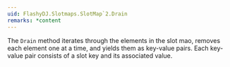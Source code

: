 ```yaml
---
uid: FlashyDJ.Slotmaps.SlotMap`2.Drain
remarks: *content
---
```


The <code class="method">Drain</code> method iterates through the elements in the slot mao, removes each element one at a time, and yields them as key-value pairs. Each key-value pair consists of a slot key and its associated value.